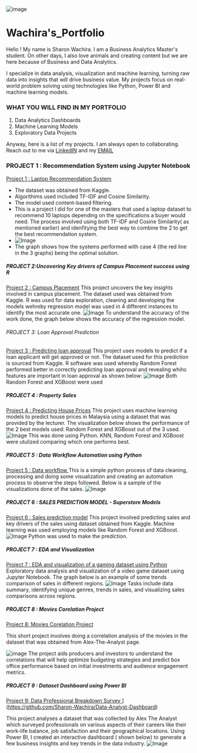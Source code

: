 
![image](https://github.com/user-attachments/assets/c778088f-7ba2-4117-812a-b861dd7fd46b)

# Wachira's_Portfolio

Hello ! My name is Sharon Wachira. I am a Business Analytics Master's student. On other days, I also love animals and creating content but we are here because of Business and Data Analytics. 

I specialize in data analysis, visualization and machine learning, turning raw data into insights that will drive business value. My projects focus on real-world problem solving using technologies like Python, Power BI and machine learning models.

### WHAT YOU WILL FIND IN MY PORTFOLIO
1. Data Analytics Dashboards
2. Machine Learning Models
3. Exploratory Data Projects

Anyway, here is a list of my projects. I am always open to collaborating. Reach out to me via [LinkedIN](https://www.linkedin.com/in/sharon-wachira/) and my [EMAIL](shazziewachira@gmail.com)

### PROJECT 1 : Recommendation System using Jupyter Notebook 
 [Project 1 : Laptop Recommendation System](https://github.com/Sharon-Wachira/Laptop-Recommendation-System)
 
* The dataset was obtained from Kaggle.
* Algorithims used included TF-IDF and Cosine Similarity.
* The model used content-based filtering.
* This is a project I did for one of the masters that used a laptop dataset to recommend 10 laptops depending on the specifications a buyer would need. The process involved using both TF-IDF and Cosine Similarity( as mentioned earlier) and idenfitying the best way to combine the 2 to get the best recommendation system.
* ![Image](https://github.com/user-attachments/assets/f6bb120e-29d3-4927-841d-5fb47d2c6bec)
* The graph shows how the systems performed with case 4 (the red line in the 3 graphs) being the optimal solution. 

#####  PROJECT 2:Uncovering Key drivers of Campus Placement success using R 
[Project 2 : Campus Placement](https://github.com/Sharon-Wachira/Campus-Placement-using-R)
This project uncovers the key insights involved in campus placement.
The dataset used was obtained from Kaggle. 
R was used for data exploration, cleaning and developing the models wehreby regression model was used in 4 different instances to identify the most accurate one. 
![Image](https://github.com/user-attachments/assets/d293f796-f6de-4c0d-b347-e9d7fddc6507)
To understand the accuracy of the work done, the graph below shows the accuracy of the regression model. 

######  PROJECT 3: Loan Approval Prediction
[Project 3 : Predicting loan approval](https://github.com/Sharon-Wachira/Predicting-Loan-Approval-using-R)
This project uses models to predict if a loan applicant will get approved or not. 
The dataset used for this prediction is sourced from Kaggle. 
R software was used whereby Random Forest performed better in correctly predicting loan approval and revealing whihc features are important in loan approval as shown below:
![Image](https://github.com/user-attachments/assets/0208ba4f-4d3e-4780-bb10-9cadf1617e95)
Both Random Forest and XGBoost were used

##### PROJECT 4 : Property Sales
[Project 4 : Predicting House Prices](https://github.com/Sharon-Wachira/Machine-Learning---Property-Sales)
This project uses machine learning models to predict house prices in Malaysia using a dataset that was provided by the lecturer. The visualization below shows the performance of the 2 best models used: Random Forest and XGBoost out of the 3 used. 
![Image](https://github.com/user-attachments/assets/afb41ee3-577e-414c-b79c-37736b8436eb)
This was done using Python. KNN, Random Forest and XGBoost were utulized comparing which one performs best. 

##### PROJECT 5 : Data Workflow Automation using Python
[Project 5 : Data workflow ](https://github.com/Sharon-Wachira/Data-workflow-automation-App-in-Python)
This is a simple python process of data cleaning, processing and doing some visualization and creating an automation process to observe the steps followed. Below is a sample of the visualizations done of the sales. 
![Image](https://github.com/user-attachments/assets/436b2def-69ef-42a7-8699-958e6593b662)


##### PROJECT 6 : SALES PREDICTION MODEL - Superstore Models
[ Project 6 : Sales prediction model](https://github.com/Sharon-Wachira/Sales-Prediction-Model-Machine-Learning/tree/main)
This project involved predicting sales and key drivers of the sales using dataset obtained from Kaggle. 
Machine learning was used employing models like Random Forest and XGBoost. 
![Image](https://github.com/user-attachments/assets/25c933a7-437d-43aa-a779-5b7fa0e2fae8)
Python was used to make the prediction. 

##### PROJECT 7 : EDA and Visualization 
[Project 7 : EDA and visualization of a gaming dataset using Python](https://github.com/Sharon-Wachira/EDA-and-Visualization-of-Gaming-Dataset)
Exploratory data analysis and visualization of a video game dataset using Jupyter Notebook. 
The graph below is an example of some trends comparison of sales in different regions. 
![Image](https://github.com/user-attachments/assets/f9c4150d-a815-48fe-9c5c-cea621c38931)
Tasks include data summary, identifying unique genres, trends in sales, and visualizing sales comparisons across regions.

##### PROJECT 8 : Movies Corelation Project

[Project 8: Movies Corelation Project](https://github.com/Sharon-Wachira/Movie-Correlation-Project)

This short project involves doing a correlation analysis of the movies in the dataset that was obtained from Alex-The-Analyst page.

![image](https://github.com/user-attachments/assets/fef24026-6b52-411c-9f72-743c1cfe41c6)
 The project aids producers and investors to understand the correlations that will help optimize budgeting strategies and predict box office performance based on initial investments and audience engagement metrics.
 
##### PROJECT 9 : Dataset Dashboard using Power BI 
[Project 9: Data Professional Breakdown Survey ]([https://github.com/Sharon-Wachira/Movie-Correlation-Project)](https://github.com/Sharon-Wachira/Data-Analyst-Dashboard)

This project analyses a dataset that was collected by Alex The Analyst which surveyed professionals on various aspects of their careers like their work-life balance, job satisfaction and their geographical locations. Using Power BI, I created an interactive dashboard ( shown below) to generate a few business insights and key trends in the data industry.
![Image](https://github.com/user-attachments/assets/5ac98378-b9a4-46f5-b200-955b499d6fd2)






